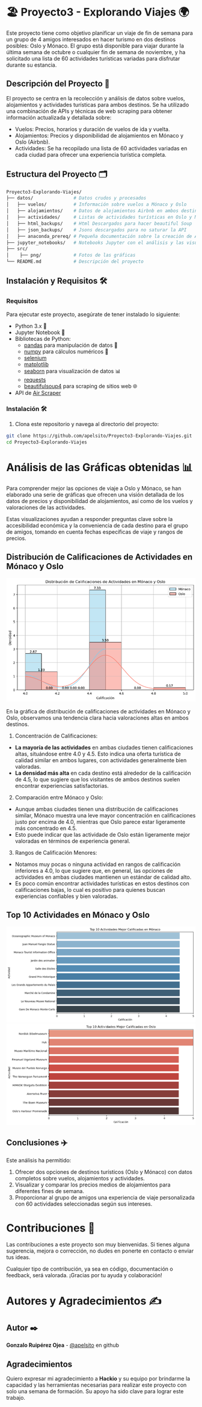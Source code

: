 # 🏖️ Proyecto3 - Explorando Viajes 🌍

Este proyecto tiene como objetivo planificar un viaje de fin de semana para un grupo de 4 amigos interesados en hacer turismo en dos destinos posibles: Oslo y Mónaco. El grupo está disponible para viajar durante la última semana de octubre o cualquier fin de semana de noviembre, y ha solicitado una lista de 60 actividades turísticas variadas para disfrutar durante su estancia.

## Descripción del Proyecto 🛫

El proyecto se centra en la recolección y análisis de datos sobre vuelos, alojamientos y actividades turísticas para ambos destinos. Se ha utilizado una combinación de APIs y técnicas de web scraping para obtener información actualizada y detallada sobre:

- Vuelos: Precios, horarios y duración de vuelos de ida y vuelta.
- Alojamientos: Precios y disponibilidad de alojamientos en Mónaco y Oslo (Airbnb).
- Actividades: Se ha recopilado una lista de 60 actividades variadas en cada ciudad para ofrecer una experiencia turística completa.

## Estructura del Proyecto 🗂️

```bash
Proyecto3-Explorando-Viajes/
├── datos/               # Datos crudos y procesados
│   ├── vuelos/          # Información sobre vuelos a Mónaco y Oslo
│   ├── alojamientos/    # Datos de alojamientos Airbnb en ambos destinos
│   ├── actividades/     # Listas de actividades turísticas en Oslo y Mónaco
│   ├── html_backups/    # Html Descargados para hacer beautiful Soup
│   ├── json_backups/    # Jsons descargados para no saturar la API
│   ├── anaconda_prereq/ # Pequeña documentación sobre la creación de Anaconda
├── jupyter_notebooks/   # Notebooks Jupyter con el análisis y las visualizaciones
├── src/  
│    ├── png/            # Fotos de las gráficas
└── README.md            # Descripción del proyecto
```
## Instalación y Requisitos 🛠️
### Requisitos
Para ejecutar este proyecto, asegúrate de tener instalado lo siguiente:

- Python 3.x 🐍
- Jupyter Notebook 📓
- Bibliotecas de Python:
    - [pandas](https://pandas.pydata.org/docs/) para manipulación de datos 🧹
    - [numpy](https://numpy.org/doc/2.1/) para cálculos numéricos 🔢
    - [selenium]()
    - [matplotlib](https://matplotlib.org/stable/index.html)
    - [seaborn](https://seaborn.pydata.org/) para visualización de datos 📊
    - [requests](https://requests.readthedocs.io/en/latest/)
    - [beautifulsoup4](https://beautiful-soup-4.readthedocs.io/en/latest/) para scraping de sitios web 🌐
- API de [Air Scraper](https://rapidapi.com/apiheya/api/sky-scrapper)

### Instalación 🛠️

1. Clona este repositorio y navega al directorio del proyecto:
```bash
git clone https://github.com/apelsito/Proyecto3-Explorando-Viajes.git
cd Proyecto3-Explorando-Viajes
```
# Análisis de las Gráficas obtenidas 📊
Para comprender mejor las opciones de viaje a Oslo y Mónaco, se han elaborado una serie de gráficas que ofrecen una visión detallada de los datos de precios y disponibilidad de alojamientos, así como de los vuelos y valoraciones de las actividades.

Estas visualizaciones ayudan a responder preguntas clave sobre la accesibilidad económica y la conveniencia de cada destino para el grupo de amigos, tomando en cuenta fechas específicas de viaje y rangos de precios.

## Distribución de Calificaciones de Actividades en Mónaco y Oslo

![Distribución de Calificaciones de Actividades en Mónaco y Oslo](src/png/01_grafico_distribucion_calificaciones_por_ciudad.png)

En la gráfica de distribución de calificaciones de actividades en Mónaco y Oslo, observamos una tendencia clara hacia valoraciones altas en ambos destinos.
1. Concentración de Calificaciones:

- **La mayoría de las actividades** en ambas ciudades tienen calificaciones altas, situándose entre 4.0 y 4.5. Esto indica una oferta turística de calidad similar en ambos lugares, con actividades generalmente bien valoradas.
- **La densidad más alta** en cada destino está alrededor de la calificación de 4.5, lo que sugiere que los visitantes de ambos destinos suelen encontrar experiencias satisfactorias.
2. Comparación entre Mónaco y Oslo:

- Aunque ambas ciudades tienen una distribución de calificaciones similar, Mónaco muestra una leve mayor concentración en calificaciones justo por encima de 4.0, mientras que Oslo parece estar ligeramente más concentrado en 4.5.
- Esto puede indicar que las actividade de Oslo están ligeramente mejor valoradas en términos de experiencia general.
3. Rangos de Calificación Menores:

- Notamos muy pocas o ninguna actividad en rangos de calificación inferiores a 4.0, lo que sugiere que, en general, las opciones de actividades en ambas ciudades mantienen un estándar de calidad alto.
- Es poco común encontrar actividades turísticas en estos destinos con calificaciones bajas, lo cual es positivo para quienes buscan experiencias confiables y bien valoradas.

## Top 10 Actividades en Mónaco y Oslo

![Top 10 Mónaco](src/png/02_top_mejores_actividades_monaco.png)
![Top 10 Oslo](src/png/03_top_mejores_actividades_oslo.png)


## Conclusiones ✈️

Este análisis ha permitido:

1. Ofrecer dos opciones de destinos turísticos (Oslo y Mónaco) con datos completos sobre vuelos, alojamientos y actividades.
2. Visualizar y comparar los precios medios de alojamientos para diferentes fines de semana.
3. Proporcionar al grupo de amigos una experiencia de viaje personalizada con 60 actividades seleccionadas según sus intereses.

# Contribuciones 🤝

Las contribuciones a este proyecto son muy bienvenidas. Si tienes alguna sugerencia, mejora o corrección, no dudes en ponerte en contacto o enviar tus ideas.

Cualquier tipo de contribución, ya sea en código, documentación o feedback, será valorada. ¡Gracias por tu ayuda y colaboración!

# Autores y Agradecimientos ✍️

## Autor ✒️
**Gonzalo Ruipérez Ojea** - [@apelsito](https://github.com/apelsito) en github

## Agradecimientos
Quiero expresar mi agradecimiento a **Hackio** y su equipo por brindarme la capacidad y las herramientas necesarias para realizar este proyecto con solo una semana de formación. Su apoyo ha sido clave para lograr este trabajo.